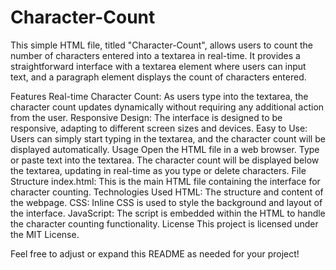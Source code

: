 # Character-Count

This simple HTML file, titled "Character-Count", allows users to count the number of characters entered into a textarea in real-time. It provides a straightforward interface with a textarea element where users can input text, and a paragraph element displays the count of characters entered.

Features
Real-time Character Count: As users type into the textarea, the character count updates dynamically without requiring any additional action from the user.
Responsive Design: The interface is designed to be responsive, adapting to different screen sizes and devices.
Easy to Use: Users can simply start typing in the textarea, and the character count will be displayed automatically.
Usage
Open the HTML file in a web browser.
Type or paste text into the textarea.
The character count will be displayed below the textarea, updating in real-time as you type or delete characters.
File Structure
index.html: This is the main HTML file containing the interface for character counting.
Technologies Used
HTML: The structure and content of the webpage.
CSS: Inline CSS is used to style the background and layout of the interface.
JavaScript: The script is embedded within the HTML to handle the character counting functionality.
License
This project is licensed under the MIT License.

Feel free to adjust or expand this README as needed for your project!

